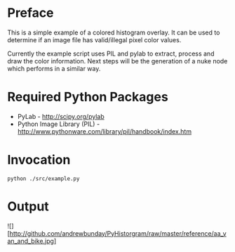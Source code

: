 Preface
=======

This is a simple example of a colored histogram overlay. It can be used to determine
if an image file has valid/illegal pixel color values.

Currently the example script uses PIL and pylab to extract, process and draw the
color information. Next steps will be the generation of a nuke node which performs
in a similar way.

Required Python Packages
========================

* PyLab - http://scipy.org/pylab
* Python Image Library (PIL) - http://www.pythonware.com/library/pil/handbook/index.htm

Invocation
==========

    python ./src/example.py

Output
======

![][http://github.com/andrewbunday/PyHistorgram/raw/master/reference/aa_van_and_bike.jpg]
